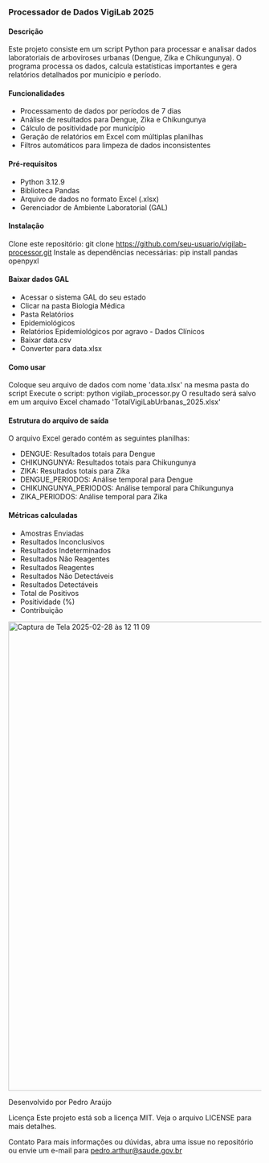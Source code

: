 ### Processador de Dados VigiLab 2025

#### Descrição

Este projeto consiste em um script Python para processar e analisar dados laboratoriais de arboviroses urbanas (Dengue, Zika e Chikungunya). O programa processa os dados, calcula estatísticas importantes e gera relatórios detalhados por município e período.

#### Funcionalidades
- Processamento de dados por períodos de 7 dias
- Análise de resultados para Dengue, Zika e Chikungunya
- Cálculo de positividade por município
- Geração de relatórios em Excel com múltiplas planilhas
- Filtros automáticos para limpeza de dados inconsistentes

#### Pré-requisitos
- Python 3.12.9
- Biblioteca Pandas
- Arquivo de dados no formato Excel (.xlsx)
- Gerenciador de Ambiente Laboratorial (GAL)

#### Instalação
Clone este repositório: git clone https://github.com/seu-usuario/vigilab-processor.git
Instale as dependências necessárias: pip install pandas openpyxl

#### Baixar dados GAL
- Acessar o sistema GAL do seu estado
- Clicar na pasta Biologia Médica
- Pasta Relatórios
- Epidemiológicos
- Relatórios Epidemiológicos por agravo - Dados Clínicos
- Baixar data.csv
- Converter para data.xlsx

#### Como usar
Coloque seu arquivo de dados com nome 'data.xlsx' na mesma pasta do script
Execute o script: python vigilab_processor.py
O resultado será salvo em um arquivo Excel chamado 'TotalVigiLabUrbanas_2025.xlsx'

#### Estrutura do arquivo de saída
O arquivo Excel gerado contém as seguintes planilhas:
- DENGUE: Resultados totais para Dengue
- CHIKUNGUNYA: Resultados totais para Chikungunya
- ZIKA: Resultados totais para Zika
- DENGUE_PERIODOS: Análise temporal para Dengue
- CHIKUNGUNYA_PERIODOS: Análise temporal para Chikungunya
- ZIKA_PERIODOS: Análise temporal para Zika

#### Métricas calculadas
- Amostras Enviadas
- Resultados Inconclusivos
- Resultados Indeterminados
- Resultados Não Reagentes
- Resultados Reagentes
- Resultados Não Detectáveis
- Resultados Detectáveis
- Total de Positivos
- Positividade (%)
- Contribuição

<img width="932" alt="Captura de Tela 2025-02-28 às 12 11 09" src="https://github.com/user-attachments/assets/3ae61143-2510-475c-b54d-72111aa039c6" />


Desenvolvido por Pedro Araújo

Licença
Este projeto está sob a licença MIT. Veja o arquivo LICENSE para mais detalhes.

Contato
Para mais informações ou dúvidas, abra uma issue no repositório ou envie um e-mail para pedro.arthur@saude.gov.br
